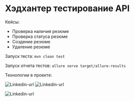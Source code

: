 # Хэдхантер тестирование API

Кейсы:
- Проверка наличия резюме
- Проверка статуса резюме
- Создение резюме 
- Удаление резюме

Запуск теста: ```mvn clean test```

Запуск отчета тестов: ```allure serve target/allure-results```

Технологии в проекте:

![Linkedin-url](https://img.shields.io/badge/Java-_11-red) ![Linkedin-url](https://img.shields.io/badge/Maven-version_4.0.0-blue)

![Linkedin-url](https://img.shields.io/badge/Allure-version_2.15-blue)

